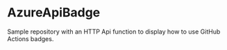 # AzureApiBadge

Sample repository with an HTTP Api function to display how to use GitHub Actions badges.
